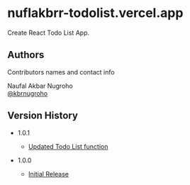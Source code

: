 # nuflakbrr-todolist.vercel.app

Create React Todo List App.

## Authors

Contributors names and contact info

Naufal Akbar Nugroho  
[@kbrnugroho](https://instagram.com/kbrnugroho)

## Version History

- 1.0.1

  - [Updated Todo List function](CHANGELOG.md)

- 1.0.0
  - [Initial Release](CHANGELOG.md)
